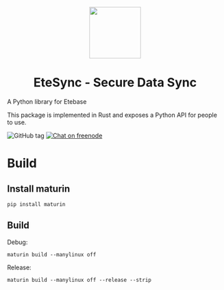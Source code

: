 <p align="center">
  <img width="120" src="https://github.com/etesync/etesync-web/blob/master/src/images/logo.svg" />
  <h1 align="center">EteSync - Secure Data Sync</h1>
</p>

A Python library for Etebase

This package is implemented in Rust and exposes a Python API for people to use.

![GitHub tag](https://img.shields.io/github/tag/etesync/etesync-rs.svg)
[![Chat on freenode](https://img.shields.io/badge/irc.freenode.net-%23EteSync-blue.svg)](https://webchat.freenode.net/?channels=#etesync)

# Build

## Install maturin

```
pip install maturin
```

## Build

Debug:

```
maturin build --manylinux off
```

Release:

```
maturin build --manylinux off --release --strip
```
